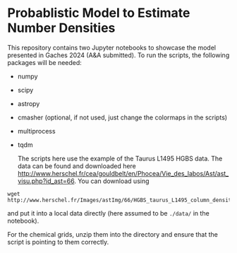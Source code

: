 # Probablistic Model to Estimate Number Densities
This repository contains two Jupyter notebooks to showcase the model presented in Gaches 2024 (A&A submitted). To run the scripts, the following packages will be needed:
- numpy
- scipy
- astropy
- cmasher (optional, if not used, just change the colormaps in the scripts)
- multiprocess
- tqdm

  The scripts here use the example of the Taurus L1495 HGBS data. The data can be found and downloaded here http://www.herschel.fr/cea/gouldbelt/en/Phocea/Vie_des_labos/Ast/ast_visu.php?id_ast=66. You can download using
```
wget http://www.herschel.fr/Images/astImg/66/HGBS_taurus_L1495_column_density_map.fits.gz
```
and put it into a local data directly (here assumed to be `./data/` in the notebook).

For the chemical grids, unzip them into the directory and ensure that the script is pointing to them correctly.

